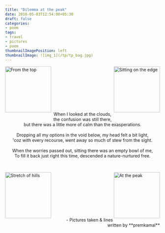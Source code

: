 ```yaml
---
title: "Dilemma at the peak"
date: 2018-05-03T12:54:00+05:30
draft: false
categories:
- poem
tags:
- travel
- pictures
- poem
thumbnailImagePosition: left
thumbnailImage: ![img_1](/tp/tp_bag.jpg)
---
```

<p>
<img src="/tp/tp_bag.jpg" alt="From the top" style="width: 150px;" align="left"/>&nbsp;<img src="/tp/tp_ponder.jpg" alt="Sitting on the edge" style="width: 150px;" align="right" />
</p>
<br><br><br><br><br><br>
<p align="center">
When I looked at the clouds, the confusion was still there,<br>
but there was a little more of calm than the exasperations.
<br><br>
Dropping all my options in the void below, my head felt a bit light,<br>
'coz with every recourse, went away so much of stew from the sight.
<br><br>
When the worries passed out, sitting there was an empty bowl of me,<br>
To fill it back just right this time, descended a nature-nurtured free.
</p>
<br>
<p>
<img src="/tp/tp_hill.jpg" alt="Stretch of hills" style="width: 150px;" align="left"/>&nbsp;<img src="/tp/tp_shoes.jpg" alt="At the peak" style="width: 150px;" align="right"/>
</p>

<br><br><br><br><br><br>
<p align="right">
- Pictures taken & lines written by **premkamal**

</p>
